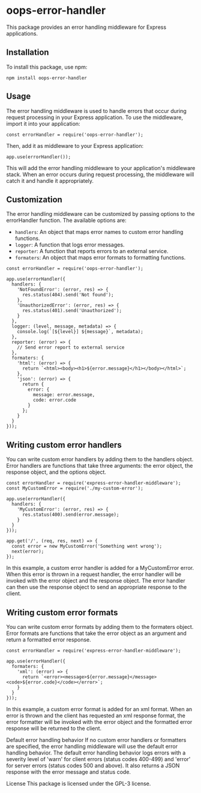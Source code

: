 # oops-error-handler
This package provides an error handling middleware for Express applications.

## Installation
To install this package, use npm:

``npm install oops-error-handler``

## Usage
The error handling middleware is used to handle errors that occur during request processing in your Express application. To use the middleware, import it into your application:


``const errorHandler = require('oops-error-handler');``

Then, add it as middleware to your Express application:

``app.use(errorHandler());``

This will add the error handling middleware to your application's middleware stack. When an error occurs during request processing, the middleware will catch it and handle it appropriately.

## Customization
The error handling middleware can be customized by passing options to the errorHandler function. The available options are:

- `handlers`: An object that maps error names to custom error handling functions.
- `logger`: A function that logs error messages.
- `reporter`: A function that reports errors to an external service.
- `formaters`: An object that maps error formats to formatting functions.

```
const errorHandler = require('oops-error-handler');

app.use(errorHandler({
  handlers: {
    'NotFoundError': (error, res) => {
      res.status(404).send('Not found');
    },
    'UnauthorizedError': (error, res) => {
      res.status(401).send('Unauthorized');
    }
  },
  logger: (level, message, metadata) => {
    console.log(`[${level}] ${message}`, metadata);
  },
  reporter: (error) => {
    // Send error report to external service
  },
  formaters: {
    'html': (error) => {
      return `<html><body><h1>${error.message}</h1></body></html>`;
    },
    'json': (error) => {
      return {
        error: {
          message: error.message,
          code: error.code
        }
      };
    }
  }
}));
```

## Writing custom error handlers

You can write custom error handlers by adding them to the handlers object. Error handlers are functions that take three arguments: the error object, the response object, and the options object.

```
const errorHandler = require('express-error-handler-middleware');
const MyCustomError = require('./my-custom-error');

app.use(errorHandler({
  handlers: {
    'MyCustomError': (error, res) => {
      res.status(400).send(error.message);
    }
  }
}));

app.get('/', (req, res, next) => {
  const error = new MyCustomError('Something went wrong');
  next(error);
});
```

In this example, a custom error handler is added for a MyCustomError error. When this error is thrown in a request handler, the error handler will be invoked with the error object and the response object. The error handler can then use the response object to send an appropriate response to the client.

## Writing custom error formats
You can write custom error formats by adding them to the formaters object. Error formats are functions that take the error object as an argument and return a formatted error response.

```
const errorHandler = require('express-error-handler-middleware');

app.use(errorHandler({
  formaters: {
    'xml': (error) => {
      return `<error><message>${error.message}</message><code>${error.code}</code></error>`;
    }
  }
}));
```

In this example, a custom error format is added for an xml format. When an error is thrown and the client has requested an xml response format, the error formatter will be invoked with the error object and the formatted error response will be returned to the client.

Default error handling behavior
If no custom error handlers or formatters are specified, the error handling middleware will use the default error handling behavior. The default error handling behavior logs errors with a severity level of 'warn' for client errors (status codes 400-499) and 'error' for server errors (status codes 500 and above). It also returns a JSON response with the error message and status code.

License
This package is licensed under the GPL-3 license. 